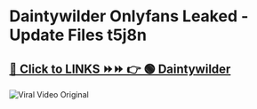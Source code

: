 
 # Daintywilder Onlyfans Leaked - Update Files t5j8n

## <h2><a href="https://clipsfans.com/Daintywilder&ref=git">🔗 Click to LINKS ⏩⏩ 👉 🟢 Daintywilder </a></h2>

<a href="https://clipsfans.com/Daintywilder&ref=git" rel="nofollow" data-target="animated-image.originalLink"><img src="https://i.ibb.co.com/xMMVF88/686577567.gif" alt="Viral Video Original" style="max-width: 100%; display: inline-block;" data-target="animated-image.originalImage"></a>

